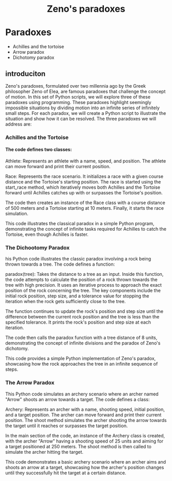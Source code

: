 
# <p align="center">Zeno's paradoxes</p>

# Paradoxes    
- Achilles and the tortoise
- Arrow paradox
- Dichotomy paradox




## introduciton    
Zeno's paradoxes, formulated over two millennia ago by the Greek philosopher Zeno of Elea, are famous paradoxes that challenge the concept of motion. In this set of Python scripts, we will explore three of these paradoxes using programming. These paradoxes highlight seemingly impossible situations by dividing motion into an infinite series of infinitely small steps. For each paradox, we will create a Python script to illustrate the situation and show how it can be resolved. The three paradoxes we will address are:

### Achilles and the Tortoise

#### The code defines two classes:

Athlete: Represents an athlete with a name, speed, and position. The athlete can move forward and print their current position.

Race: Represents the race scenario. It initializes a race with a given course distance and the Tortoise's starting position. The race is started using the start_race method, which iteratively moves both Achilles and the Tortoise forward until Achilles catches up with or surpasses the Tortoise's position.

The code then creates an instance of the Race class with a course distance of 500 meters and a Tortoise starting at 10 meters. Finally, it starts the race simulation.

This code illustrates the classical paradox in a simple Python program, demonstrating the concept of infinite tasks required for Achilles to catch the Tortoise, even though Achilles is faster.

### The Dichootomy Paradox


his Python code illustrates the classic paradox involving a rock being thrown towards a tree. The code defines a function:

paradox(tree): Takes the distance to a tree as an input. Inside this function, the code attempts to calculate the position of a rock thrown towards the tree with high precision. It uses an iterative process to approach the exact position of the rock concerning the tree. The key components include the initial rock position, step size, and a tolerance value for stopping the iteration when the rock gets sufficiently close to the tree.

The function continues to update the rock's position and step size until the difference between the current rock position and the tree is less than the specified tolerance. It prints the rock's position and step size at each iteration.

The code then calls the paradox function with a tree distance of 8 units, demonstrating the concept of infinite divisions and the paradox of Zeno's dichotomy.

This code provides a simple Python implementation of Zeno's paradox, showcasing how the rock approaches the tree in an infinite sequence of steps.


### The Arrow Paradox


This Python code simulates an archery scenario where an archer named "Arrow" shoots an arrow towards a target. The code defines a class:

Archery: Represents an archer with a name, shooting speed, initial position, and a target position. The archer can move forward and print their current position. The shoot method simulates the archer shooting the arrow towards the target until it reaches or surpasses the target position.

In the main section of the code, an instance of the Archery class is created, with the archer "Arrow" having a shooting speed of 25 units and aiming for a target positioned at 250 meters. The shoot method is then called to simulate the archer hitting the target.

This code demonstrates a basic archery scenario where an archer aims and shoots an arrow at a target, showcasing how the archer's position changes until they successfully hit the target at a certain distance.
